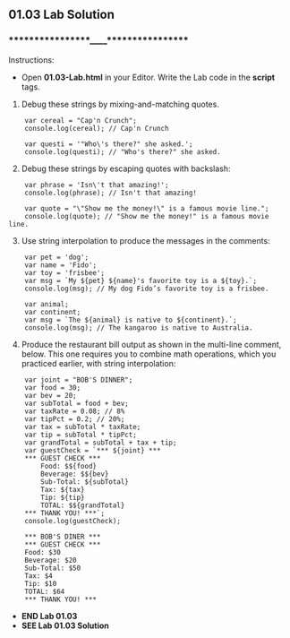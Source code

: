 ## 01.03 Lab Solution

### \***\*\*\*\*\***\*\*\*\*\***\*\*\*\*\***\_\_\_\_\***\*\*\*\*\***\*\*\*\*\***\*\*\*\*\***

Instructions:

- Open **01.03-Lab.html** in your Editor. Write the Lab code in the **script** tags.

1. Debug these strings by mixing-and-matching quotes.

```
    var cereal = "Cap'n Crunch";
    console.log(cereal); // Cap'n Crunch

    var questi = '"Who\'s there?" she asked.';
    console.log(questi); // "Who's there?" she asked.
```

2. Debug these strings by escaping quotes with backslash:

```
    var phrase = 'Isn\'t that amazing!';
    console.log(phrase); // Isn't that amazing!

    var quote = "\"Show me the money!\" is a famous movie line.";
    console.log(quote); // "Show me the money!" is a famous movie line.
```

3. Use string interpolation to produce the messages in the comments:

```
    var pet = 'dog';
    var name = 'Fido';
    var toy = 'frisbee';
    var msg = `My ${pet} ${name}'s favorite toy is a ${toy}.`;
    console.log(msg); // My dog Fido’s favorite toy is a frisbee.

    var animal;
    var continent;
    var msg = `The ${animal} is native to ${continent}.`;
    console.log(msg); // The kangaroo is native to Australia.
```

4. Produce the restaurant bill output as shown in the multi-line comment, below. This one requires you to combine math operations, which you practiced earlier, with string interpolation:

```
    var joint = "BOB'S DINNER";
    var food = 30;
    var bev = 20;
    var subTotal = food + bev;
    var taxRate = 0.08; // 8%
    var tipPct = 0.2; // 20%;
    var tax = subTotal * taxRate;
    var tip = subTotal * tipPct;
    var grandTotal = subTotal + tax + tip;
    var guestCheck = `*** ${joint} ***
    *** GUEST CHECK ***
        Food: $${food}
        Beverage: $${bev}
        Sub-Total: ${subTotal}
        Tax: ${tax}
        Tip: ${tip}
        TOTAL: $${grandTotal}
    *** THANK YOU! ***`;
    console.log(guestCheck);

    *** BOB'S DINER ***
    *** GUEST CHECK ***
    Food: $30
    Beverage: $20
    Sub-Total: $50
    Tax: $4
    Tip: $10
    TOTAL: $64
    *** THANK YOU! ***
```

- **END Lab 01.03**
- **SEE Lab 01.03 Solution**

